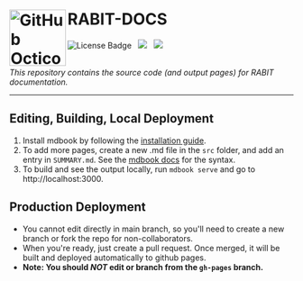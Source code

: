 

<h1>
  <picture>
    <source media="(prefers-color-scheme: dark)" srcset="https://user-images.githubusercontent.com/24266948/194764100-9283abd4-b312-480a-9c0e-b2dcbcf2c655.svg">
    <source media="(prefers-color-scheme: light)" srcset="https://user-images.githubusercontent.com/24266948/194763419-4860ef73-a02f-46f5-8a99-604426b45ecf.svg">
    <img alt="GitHub Octicons: Book" width="100" align="left" src="https://user-images.githubusercontent.com/24266948/194763419-4860ef73-a02f-46f5-8a99-604426b45ecf.svg">
  </picture>
  RABIT-DOCS
  <br />
</h1>
<span>
    <img alt="License Badge" src="https://img.shields.io/github/license/FIT3170-FY-Project-7/RABIT-DOCS?style=flat-square" />
    &nbsp; <a alt="Build Workflow Status" href="https://github.com/FIT3170-FY-Project-7/RABIT-DOCS/actions/workflows/deploy.yml"><img src="https://img.shields.io/github/workflow/status/FIT3170-FY-Project-7/RABIT-DOCS/Deploy?style=flat-square" /></a>
    &nbsp; <a alt="GitHub Pages Workflow Status" href="https://github.com/FIT3170-FY-Project-7/RABIT-DOCS/actions/workflows/pages/pages-build-deployment"><img src="https://img.shields.io/github/workflow/status/FIT3170-FY-Project-7/RABIT-DOCS/pages%20build%20and%20deployment?label=github%20pages&style=flat-square" /></a>
</span><br><br>

_This repository contains the source code (and output pages) for RABIT documentation._

---

## Editing, Building, Local Deployment
  
1. Install mdbook by following the [installation guide](https://rust-lang.github.io/mdBook/guide/installation.html).
2. To add more pages, create a new .md file in the `src` folder, and add an entry in `SUMMARY.md`. See the [mdbook docs](https://rust-lang.github.io/mdBook/format/summary.html) for the syntax.
3. To build and see the output locally, run `mdbook serve` and go to http://localhost:3000.

## Production Deployment

- You cannot edit directly in main branch, so you'll need to create a new branch or fork the repo for non-collaborators.
- When you're ready, just create a pull request. Once merged, it will be built and deployed automatically to github pages.
- **Note: You should _NOT_ edit or branch from the `gh-pages` branch.**
